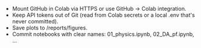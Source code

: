 - Mount GitHub in Colab via HTTPS or use GitHub → Colab integration.
- Keep API tokens out of Git (read from Colab secrets or a local .env that's never committed).
- Save plots to /reports/figures.
- Commit notebooks with clear names: 01_physics.ipynb, 02_DA_pf.ipynb, ...
